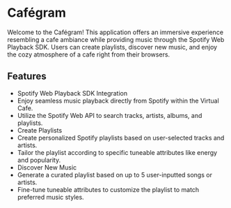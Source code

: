 # Cafégram
Welcome to the Cafégram! This application offers an immersive experience resembling a cafe ambiance while providing music through the Spotify Web Playback SDK. Users can create playlists, discover new music, and enjoy the cozy atmosphere of a cafe right from their browsers.

## Features
- Spotify Web Playback SDK Integration
- Enjoy seamless music playback directly from Spotify within the Virtual Cafe.
- Utilize the Spotify Web API to search tracks, artists, albums, and playlists.
- Create Playlists
- Create personalized Spotify playlists based on user-selected tracks and artists.
- Tailor the playlist according to specific tuneable attributes like energy and popularity.
- Discover New Music
- Generate a curated playlist based on up to 5 user-inputted songs or artists.
- Fine-tune tuneable attributes to customize the playlist to match preferred music styles.